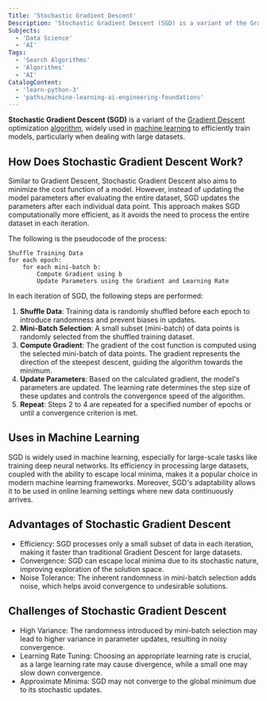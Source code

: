 ```yaml
---
Title: 'Stochastic Gradient Descent'
Description: 'Stochastic Gradient Descent (SGD) is a variant of the Gradient Descent optimization algorithm, widely used in machine learning to efficiently train models on large datasets.'
Subjects:
  - 'Data Science'
  - 'AI'
Tags:
  - 'Search Algorithms'
  - 'Algorithms'
  - 'AI'
CatalogContent:
  - 'learn-python-3'
  - 'paths/machine-learning-ai-engineering-foundations'
---
```


**Stochastic Gradient Descent (SGD)** is a variant of the [Gradient Descent](https://www.codecademy.com/resources/docs/ai/search-algorithms/gradient-descent) optimization [algorithm](https://www.codecademy.com/resources/docs/general/algorithm), widely used in [machine learning](https://www.codecademy.com/resources/docs/ai/machine-learning) to efficiently train models, particularly when dealing with large datasets.

## How Does Stochastic Gradient Descent Work?

Similar to Gradient Descent, Stochastic Gradient Descent also aims to minimize the cost function of a model. However, instead of updating the model parameters after evaluating the entire dataset, SGD updates the parameters after each individual data point. This approach makes SGD computationally more efficient, as it avoids the need to process the entire dataset in each iteration.

The following is the pseudocode of the process:

```pseudo
Shuffle Training Data
for each epoch:
    for each mini-batch b:
        Compute Gradient using b
        Update Parameters using the Gradient and Learning Rate
```

In each iteration of SGD, the following steps are performed:

1. **Shuffle Data**: Training data is randomly shuffled before each epoch to introduce randomness and prevent biases in updates.
2. **Mini-Batch Selection**: A small subset (mini-batch) of data points is randomly selected from the shuffled training dataset.
3. **Compute Gradient**: The gradient of the cost function is computed using the selected mini-batch of data points. The gradient represents the direction of the steepest descent, guiding the algorithm towards the minimum.
4. **Update Parameters**: Based on the calculated gradient, the model's parameters are updated. The learning rate determines the step size of these updates and controls the convergence speed of the algorithm.
5. **Repeat**: Steps 2 to 4 are repeated for a specified number of epochs or until a convergence criterion is met.

## Uses in Machine Learning

SGD is widely used in machine learning, especially for large-scale tasks like training deep neural networks. Its efficiency in processing large datasets, coupled with the ability to escape local minima, makes it a popular choice in modern machine learning frameworks. Moreover, SGD's adaptability allows it to be used in online learning settings where new data continuously arrives.

## Advantages of Stochastic Gradient Descent

- Efficiency: SGD processes only a small subset of data in each iteration, making it faster than traditional Gradient Descent for large datasets.
- Convergence: SGD can escape local minima due to its stochastic nature, improving exploration of the solution space.
- Noise Tolerance: The inherent randomness in mini-batch selection adds noise, which helps avoid convergence to undesirable solutions.

## Challenges of Stochastic Gradient Descent

- High Variance: The randomness introduced by mini-batch selection may lead to higher variance in parameter updates, resulting in noisy convergence.
- Learning Rate Tuning: Choosing an appropriate learning rate is crucial, as a large learning rate may cause divergence, while a small one may slow down convergence.
- Approximate Minima: SGD may not converge to the global minimum due to its stochastic updates.
